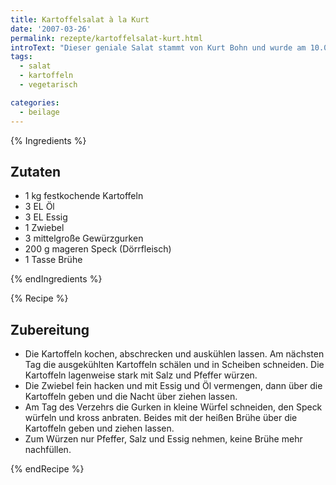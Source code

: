 ```yaml
---
title: Kartoffelsalat à la Kurt
date: '2007-03-26'
permalink: rezepte/kartoffelsalat-kurt.html
introText: "Dieser geniale Salat stammt von Kurt Bohn und wurde am 10.01.1993 in die Newsgroup „zer.t-netz.essen“ gepostet. Da ich weder einen Zugang zu dieser Gruppe habe noch den Eindruck habe, daß die E-Mail-Adresse von Kurt gleich geblieben ist, danke ich in die Anonymität hinein. Das Rezept habe ich in der [Rezeptsammlung der Uni Kaiserslautern](http://kochbuch.unix-ag.uni-kl.de/) gefunden."
tags:
  - salat
  - kartoffeln
  - vegetarisch

categories:
  - beilage
---
```


{% Ingredients %}

## Zutaten

- 1 kg festkochende Kartoffeln
- 3 EL Öl
- 3 EL Essig
- 1 Zwiebel
- 3 mittelgroße Gewürzgurken
- 200 g mageren Speck (Dörrfleisch)
- 1 Tasse Brühe

{% endIngredients %}

{% Recipe %}

## Zubereitung

- Die Kartoffeln kochen, abschrecken und auskühlen lassen. Am nächsten Tag die ausgekühlten Kartoffeln schälen und in Scheiben schneiden. Die Kartoffeln lagenweise stark mit Salz und Pfeffer würzen.
- Die Zwiebel fein hacken und mit Essig und Öl vermengen, dann über die Kartoffeln geben und die Nacht über ziehen lassen.
- Am Tag des Verzehrs die Gurken in kleine Würfel schneiden, den Speck würfeln und kross anbraten. Beides mit der heißen Brühe über die Kartoffeln geben und ziehen lassen.
- Zum Würzen nur Pfeffer, Salz und Essig nehmen, keine Brühe mehr nachfüllen.

{% endRecipe %}
